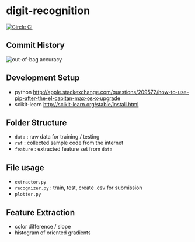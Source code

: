 # digit-recognition
[![Circle CI](https://circleci.com/gh/jbytw/digit-recognition.svg?style=svg)](https://circleci.com/gh/jbytw/digit-recognition)

## Commit History
![out-of-bag accuracy](https://plot.ly/~jbytw/4/random-forest.png)

## Development Setup
* python http://apple.stackexchange.com/questions/209572/how-to-use-pip-after-the-el-capitan-max-os-x-upgrade
* scikit-learn http://scikit-learn.org/stable/install.html

## Folder Structure
* `data`    : raw data for training / testing
* `ref`     : collected sample code from the internet
* `feature` : extracted feature set from `data`

## File usage
* `extractor.py`
* `recognizer.py` : train, test, create .csv for submission
* `plotter.py`  

## Feature Extraction
* color difference / slope
* histogram of oriented gradients
